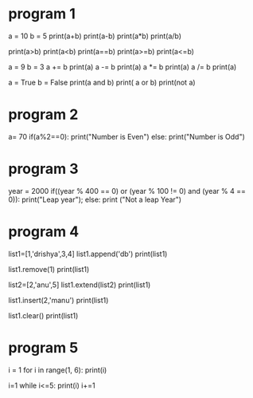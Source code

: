 # program 1

a = 10
b = 5
print(a+b)
print(a-b)
print(a*b)
print(a/b)


print(a>b)
print(a<b)
print(a==b)
print(a>=b)
print(a<=b)

a = 9
b = 3
a += b
print(a)
a -= b
print(a)
a *= b
print(a)
a /= b
print(a)

a = True
b = False
print(a and b)
print( a or b)
print(not a)


# program 2

a= 70
if(a%2==0):
    print("Number is Even")
else:
    print("Number is Odd")
    
   
# program 3

year = 2000
if((year % 400 == 0) or
     (year % 100 != 0) and
     (year % 4 == 0)):
    print("Leap year");
else:
    print ("Not a leap Year")
    
    
# program 4

list1=[1,'drishya',3,4]
list1.append('db')
print(list1)

list1.remove(1)
print(list1)

list2=[2,'anu',5]
list1.extend(list2)
print(list1)

list1.insert(2,'manu')
print(list1)

list1.clear()
print(list1)


# program 5

i = 1
for i in range(1, 6):
    print(i)

i=1
while i<=5:
    print(i)
    i+=1

